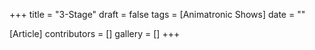 +++
title = "3-Stage"
draft = false
tags = [Animatronic Shows]
date = ""

[Article]
contributors = []
gallery = []
+++